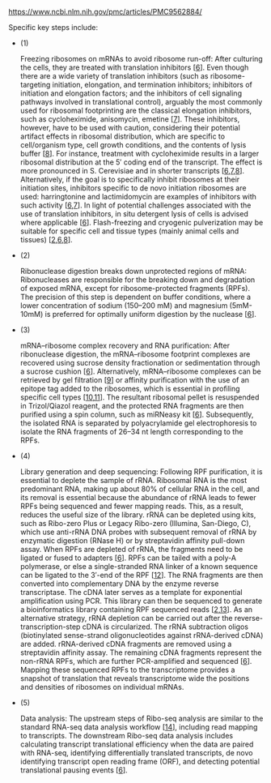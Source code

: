 https://www.ncbi.nlm.nih.gov/pmc/articles/PMC9562884/

Specific key steps include:

- (1)
    
    Freezing ribosomes on mRNAs to avoid ribosome run-off: After culturing the cells, they are treated with translation inhibitors [[6](https://www.ncbi.nlm.nih.gov/pmc/articles/PMC9562884/#B6-cells-11-02966)]. Even though there are a wide variety of translation inhibitors (such as ribosome-targeting initiation, elongation, and termination inhibitors; inhibitors of initiation and elongation factors; and the inhibitors of cell signaling pathways involved in translational control), arguably the most commonly used for ribosomal footprinting are the classical elongation inhibitors, such as cycloheximide, anisomycin, emetine [[7](https://www.ncbi.nlm.nih.gov/pmc/articles/PMC9562884/#B7-cells-11-02966)]. These inhibitors, however, have to be used with caution, considering their potential artifact effects in ribosomal distribution, which are specific to cell/organism type, cell growth conditions, and the contents of lysis buffer [[8](https://www.ncbi.nlm.nih.gov/pmc/articles/PMC9562884/#B8-cells-11-02966)]. For instance, treatment with cycloheximide results in a larger ribosomal distribution at the 5′ coding end of the transcript. The effect is more pronounced in S. Cerevisiae and in shorter transcripts [[6](https://www.ncbi.nlm.nih.gov/pmc/articles/PMC9562884/#B6-cells-11-02966),[7](https://www.ncbi.nlm.nih.gov/pmc/articles/PMC9562884/#B7-cells-11-02966),[8](https://www.ncbi.nlm.nih.gov/pmc/articles/PMC9562884/#B8-cells-11-02966)]. Alternatively, if the goal is to specifically inhibit ribosomes at their initiation sites, inhibitors specific to de novo initiation ribosomes are used: harringtonine and lactimidomycin are examples of inhibitors with such activity [[6](https://www.ncbi.nlm.nih.gov/pmc/articles/PMC9562884/#B6-cells-11-02966),[7](https://www.ncbi.nlm.nih.gov/pmc/articles/PMC9562884/#B7-cells-11-02966)]. In light of potential challenges associated with the use of translation inhibitors, in situ detergent lysis of cells is advised where applicable [[6](https://www.ncbi.nlm.nih.gov/pmc/articles/PMC9562884/#B6-cells-11-02966)]. Flash-freezing and cryogenic pulverization may be suitable for specific cell and tissue types (mainly animal cells and tissues) [[2](https://www.ncbi.nlm.nih.gov/pmc/articles/PMC9562884/#B2-cells-11-02966),[6](https://www.ncbi.nlm.nih.gov/pmc/articles/PMC9562884/#B6-cells-11-02966),[8](https://www.ncbi.nlm.nih.gov/pmc/articles/PMC9562884/#B8-cells-11-02966)].
    
- (2)
    
    Ribonuclease digestion breaks down unprotected regions of mRNA: Ribonucleases are responsible for the breaking down and degradation of exposed mRNA, except for ribosome-protected fragments (RPFs). The precision of this step is dependent on buffer conditions, where a lower concentration of sodium (150–200 mM) and magnesium (5mM-10mM) is preferred for optimally uniform digestion by the nuclease [[6](https://www.ncbi.nlm.nih.gov/pmc/articles/PMC9562884/#B6-cells-11-02966)].
    
- (3)
    
    mRNA–ribosome complex recovery and RNA purification: After ribonuclease digestion, the mRNA–ribosome footprint complexes are recovered using sucrose density fractionation or sedimentation through a sucrose cushion [[6](https://www.ncbi.nlm.nih.gov/pmc/articles/PMC9562884/#B6-cells-11-02966)]. Alternatively, mRNA–ribosome complexes can be retrieved by gel filtration [[9](https://www.ncbi.nlm.nih.gov/pmc/articles/PMC9562884/#B9-cells-11-02966)] or affinity purification with the use of an epitope tag added to the ribosomes, which is essential in profiling specific cell types [[10](https://www.ncbi.nlm.nih.gov/pmc/articles/PMC9562884/#B10-cells-11-02966),[11](https://www.ncbi.nlm.nih.gov/pmc/articles/PMC9562884/#B11-cells-11-02966)]. The resultant ribosomal pellet is resuspended in Trizol/Qiazol reagent, and the protected RNA fragments are then purified using a spin column, such as miRNeasy kit [[6](https://www.ncbi.nlm.nih.gov/pmc/articles/PMC9562884/#B6-cells-11-02966)]. Subsequently, the isolated RNA is separated by polyacrylamide gel electrophoresis to isolate the RNA fragments of 26–34 nt length corresponding to the RPFs.
    
- (4)
    
    Library generation and deep sequencing: Following RPF purification, it is essential to deplete the sample of rRNA. Ribosomal RNA is the most predominant RNA, making up about 80% of cellular RNA in the cell, and its removal is essential because the abundance of rRNA leads to fewer RPFs being sequenced and fewer mapping reads. This, as a result, reduces the useful size of the library. rRNA can be depleted using kits, such as Ribo-zero Plus or Legacy Ribo-zero (Illumina, San-Diego, C), which use anti-rRNA DNA probes with subsequent removal of rRNA by enzymatic digestion (RNase H) or by streptavidin affinity pull-down assay. When RPFs are depleted of rRNA, the fragments need to be ligated or fused to adapters [[6](https://www.ncbi.nlm.nih.gov/pmc/articles/PMC9562884/#B6-cells-11-02966)]. RPFs can be tailed with a poly-A polymerase, or else a single-stranded RNA linker of a known sequence can be ligated to the 3′-end of the RPF [[12](https://www.ncbi.nlm.nih.gov/pmc/articles/PMC9562884/#B12-cells-11-02966)]. The RNA fragments are then converted into complementary DNA by the enzyme reverse transcriptase. The cDNA later serves as a template for exponential amplification using PCR. This library can then be sequenced to generate a bioinformatics library containing RPF sequenced reads [[2](https://www.ncbi.nlm.nih.gov/pmc/articles/PMC9562884/#B2-cells-11-02966),[13](https://www.ncbi.nlm.nih.gov/pmc/articles/PMC9562884/#B13-cells-11-02966)]. As an alternative strategy, rRNA depletion can be carried out after the reverse-transcription-step cDNA is circularized. The rRNA subtraction oligos (biotinylated sense-strand oligonucleotides against rRNA-derived cDNA) are added. rRNA-derived cDNA fragments are removed using a streptavidin affinity assay. The remaining cDNA fragments represent the non-rRNA RPFs, which are further PCR-amplified and sequenced [[6](https://www.ncbi.nlm.nih.gov/pmc/articles/PMC9562884/#B6-cells-11-02966)]. Mapping these sequenced RPFs to the transcriptome provides a snapshot of translation that reveals transcriptome wide the positions and densities of ribosomes on individual mRNAs.
    
- (5)
    
    Data analysis: The upstream steps of Ribo-seq analysis are similar to the standard RNA-seq data analysis workflow [[14](https://www.ncbi.nlm.nih.gov/pmc/articles/PMC9562884/#B14-cells-11-02966)], including read mapping to transcripts. The downstream Ribo-seq data analysis includes calculating transcript translational efficiency when the data are paired with RNA-seq, identifying differentially translated transcripts, de novo identifying transcript open reading frame (ORF), and detecting potential translational pausing events [[6](https://www.ncbi.nlm.nih.gov/pmc/articles/PMC9562884/#B6-cells-11-02966)].